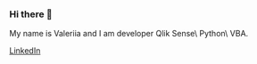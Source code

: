 ### Hi there 👋

<!--
**valeraleraleb/valeraleraleb** is a ✨ _special_ ✨ repository because its `README.md` (this file) appears on your GitHub profile 
https://www.webfx.com/tools/emoji-cheat-sheet/-->

My name is Valeriia and I am developer Qlik Sense\ Python\ VBA.

[LinkedIn](https://www.linkedin.com/in/valeraleraleb/)
